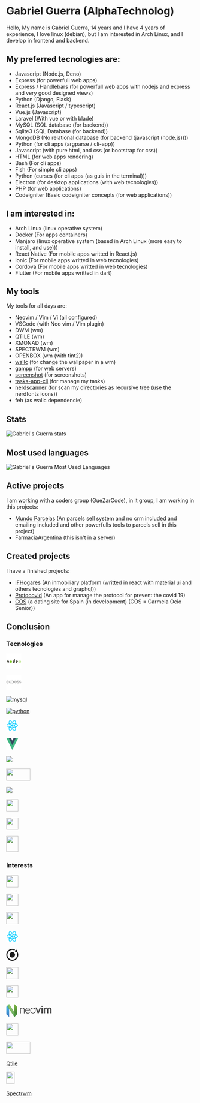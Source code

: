# Gabriel Guerra (AlphaTechnolog)

Hello, My name is Gabriel Guerra, 14 years and I have 4 years of experience,
I love linux (debian), but I am interested in Arch Linux, and I develop in
frontend and backend.

## My preferred tecnologies are:

- Javascript (Node.js, Deno)
- Express (for powerfull web apps)
- Express / Handlebars (for powerfull web apps with nodejs and express and very good designed views)
- Python (Django, Flask)
- React.js (Javascript / typescript)
- Vue.js (Javascript)
- Laravel (With vue or with blade)
- MySQL (SQL database (for backend))
- Sqlite3 (SQL Database (for backend))
- MongoDB (No relational database (for backend (javascript (node.js))))
- Python (for cli apps (argparse / cli-app))
- Javascript (with pure html, and css (or bootstrap for css))
- HTML (for web apps rendering)
- Bash (For cli apps)
- Fish (For simple cli apps)
- Python (curses (for cli apps (as guis in the terminal)))
- Electron (for desktop applications (with web tecnologies))
- PHP (for web applications)
- Codeigniter (Basic codeigniter concepts (for web applications))

## I am interested in:

- Arch Linux (linux operative system)
- Docker (For apps containers)
- Manjaro (linux operative system (based in Arch Linux (more easy to install, and use)))
- React Native (For mobile apps writted in React.js)
- Ionic (For mobile apps writted in web tecnologies)
- Cordova (For mobile apps writted in web tecnologies)
- Flutter (For mobile apps writted in dart)

## My tools

My tools for all days are:

- Neovim / Vim / Vi (all configured)
- VSCode (with Neo vim / Vim plugin)
- DWM (wm)
- QTILE (wm)
- XMONAD (wm)
- SPECTRWM (wm)
- OPENBOX (wm (with tint2))
- [wallc](https://github.com/AlphaTechnolog/wallc) (for change the wallpaper in a wm)
- [gampp](https://github.com/AlphaTechnolog/Gampp) (for web servers)
- [screenshot](https://github.com/AlphaTechnolog/screenshot) (for screenshots)
- [tasks-app-cli](https://github.com/AlphaTechnolog/Tasks-App-CLI) (for manage my tasks)
- [nerdscanner](https://github.com/AlphaTechnolog/nerdscanner) (for scan my directories as recursive tree (use the nerdfonts icons))
- feh (as wallc dependencie)

## Stats

![Gabriel's Guerra stats](https://github-readme-stats.vercel.app/api?username=AlphaTechnolog&show_icons=true&theme=react&include_all_commits=true)

## Most used languages

![Gabriel's Guerra Most Used Languages](https://github-readme-stats.vercel.app/api/top-langs/?username=AlphaTechnolog&theme=react&layout=compact&hide=HTML)

## Active projects

I am working with a coders group (GueZarCode), in it group, I am working in this
projects:

- [Mundo Parcelas](http://144.202.89.160/) (An parcels sell system and no crm included and emailing included and other powerfulls tools to parcels sell in this project)
- FarmaciaArgentina (this isn't in a server)

## Created projects

I have a finished projects:

- [IFHogares](https://www.ifhogares.cl) (An inmobiliary platform (writted in react with material ui and others tecnologies and graphql))
- [Protocovid](https://protocovid-b0-10-9.netlify.app/) (An app for manage the protocol for prevent the covid 19)
- [COS](http://cos.grupointuitivo.com/) (a dating site for Spain (in development) (COS = Carmela Ocio Senior))

## Conclusion

### Tecnologies

<a href="https://nodejs.org" target="_blank"> <img src="https://raw.githubusercontent.com/devicons/devicon/master/icons/nodejs/nodejs-original-wordmark.svg" alt="nodejs" width="40" height="40"/> </a>

<a href="https://expressjs.com" target="_blank"> <img src="https://raw.githubusercontent.com/devicons/devicon/master/icons/express/express-original-wordmark.svg" alt="express" width="40" height="40"/> </a>

<a href="https://www.mysql.com/" target="_blank"> <img src="https://brasilcloud.com.br/wp-content/uploads/2015/12/mysql.png" alt="mysql" width="70"/> </a> </p>

<a href="https://www.python.org/" target="_blank"><img src="https://upload.wikimedia.org/wikipedia/commons/thumb/c/c3/Python-logo-notext.svg/768px-Python-logo-notext.svg.png" alt="python" width="32" height="32"></a>

<a href="https://reactjs.org"><img src="./.favicons/react.png" width="32" height="32"></a>

<a href="https://vuejs.org"><img src="./.favicons/vue.png" width="32" height="32"></a>

<a href="https://laravel.com"><img src="https://laravel.com/img/favicon/favicon-32x32.png"></a>

<a href="https://www.sqlite.org/index.html"><img src="https://www.sqlite.org/images/sqlite370_banner.gif" width="64" height="32"></a>

<a href="https://www.mongodb.com"><img src="https://www.mongodb.com/assets/images/global/favicon.ico"></a>

<a href="https://www.electronjs.org"><img src="https://www.electronjs.org/images/favicon.b7a59262df48d6563400baf5671da548.ico" width="32" height="32"></a>

<a href="https://www.php.net/"><img src="https://www.php.net/images/logos/php-logo.svg" width="32" height="32"></a>

<a href="codeigniter.com"><img src="https://codeigniter.com/assets/images/ci-logo-big.png" height="42" width="32"></a>

### Interests

<a href="https://archlinux.org/"><img src="https://archlinux.org/static/favicon.29302f683ff8.ico" height="32" width="32"></a>

<a href="https://www.docker.com/"><img src="https://www.docker.com/sites/default/files/d8/Docker-R-Logo-08-2018-Monochomatic-RGB_Moby-x1.png" height="32" width="32"></a>

<a href="https://manjaro.org/"><img src="https://manjaro.org/img/favicon.png" height="32" width="32"></a>

<a href="https://reactnative.dev"><img src="./.favicons/react.png" width="32" height="32"></a>

<a href="https://ionicframework.com"><svg width="32" height="32" viewBox="0 0 32 32" fill="none" xmlns="http://www.w3.org/2000/svg">
<path fill-rule="evenodd" clip-rule="evenodd" d="M30.4327 9.05578L30.5633 9.36054C31.5211 11.4721 32 13.6925 32 16C32 24.8163 24.8163 32 16 32C7.18367 32 0 24.8163 0 16C0 7.18367 7.18367 0 16 0C18.5905 0 21.0503 0.609524 23.3143 1.7415L23.619 1.89388L23.3578 2.11156C22.7048 2.63401 22.2041 3.28707 21.8776 4.04898L21.7905 4.26667L21.5946 4.17959C19.8313 3.35238 17.9592 2.91701 16 2.91701C8.77279 2.91701 2.91701 8.77279 2.91701 16C2.91701 23.2272 8.77279 29.083 16 29.083C23.2272 29.083 29.083 23.2054 29.083 16C29.083 14.2803 28.7565 12.5823 28.0816 10.9932L27.9946 10.7755L28.2122 10.6884C28.9741 10.4054 29.6707 9.92653 30.215 9.31701L30.4327 9.05578ZM26.4707 9.36057C28.3102 9.36057 29.8014 7.8694 29.8014 6.02996C29.8014 4.19051 28.3102 2.69934 26.4707 2.69934C24.6313 2.69934 23.1401 4.19051 23.1401 6.02996C23.1401 7.8694 24.6313 9.36057 26.4707 9.36057ZM15.9999 8.70754C11.9727 8.70754 8.7074 11.9728 8.7074 16.0001C8.7074 20.0273 11.9727 23.2926 15.9999 23.2926C20.0271 23.2926 23.2924 20.0273 23.2924 16.0001C23.2924 11.9728 20.0271 8.70754 15.9999 8.70754Z" fill="currentColor"></path>
</svg><a>

<a href="https://cordova.apache.org"><img src="https://cordova.apache.org/favicon.ico" height="32" width="32"></a>

<a href="https://flutter.dev"><img src="https://flutter.dev/images/favicon.png" width="32" height="32"></a>

<a href="https://neovim.io"><svg xmlns="http://www.w3.org/2000/svg" style="height: 2.5em" viewBox="0 0 742 214">
  <defs>
    <linearGradient x1="50%" y1="0%" x2="50%" y2="100%" id="a">
      <stop stop-color="#16B0ED" stop-opacity=".8" offset="0%"></stop>
      <stop stop-color="#0F59B2" stop-opacity=".837" offset="100%"></stop>
    </linearGradient>
    <linearGradient x1="50%" y1="0%" x2="50%" y2="100%" id="b">
      <stop stop-color="#7DB643" offset="0%"></stop>
      <stop stop-color="#367533" offset="100%"></stop>
    </linearGradient>
    <linearGradient x1="50%" y1="0%" x2="50%" y2="100%" id="c">
      <stop stop-color="#88C649" stop-opacity=".8" offset="0%"></stop>
      <stop stop-color="#439240" stop-opacity=".84" offset="100%"></stop>
    </linearGradient>
  </defs>
  <g fill="none" fill-rule="evenodd">
    <path d="M.027 45.459L45.224-.173v212.171L.027 166.894V45.459z" fill="url(#a)" transform="translate(1 1)"></path>
    <path d="M129.337 45.89L175.152-.149l-.928 212.146-45.197-45.104.31-121.005z" fill="url(#b)" transform="matrix(-1 0 0 1 305 1)"></path>
    <path d="M45.194-.137L162.7 179.173l-32.882 32.881L12.25 33.141 45.194-.137z" fill="url(#c)" transform="translate(1 1)"></path>
    <path d="M46.234 84.032l-.063 7.063-36.28-53.563 3.36-3.422 32.983 49.922z" fill-opacity=".13" fill="#000"></path>
    <g fill="#444">
      <path d="M227 154V64.44h4.655c1.55 0 2.445.75 2.685 2.25l.806 13.502c4.058-5.16 8.786-9.316 14.188-12.466 5.4-3.15 11.413-4.726 18.037-4.726 4.893 0 9.205.781 12.935 2.34 3.729 1.561 6.817 3.811 9.264 6.751 2.448 2.942 4.297 6.48 5.55 10.621 1.253 4.14 1.88 8.821 1.88 14.042V154h-8.504V96.754c0-8.402-1.91-14.987-5.729-19.757-3.82-4.771-9.667-7.156-17.544-7.156-5.851 0-11.28 1.516-16.292 4.545-5.013 3.032-9.489 7.187-13.427 12.467V154H227zM350.624 63c5.066 0 9.755.868 14.069 2.605 4.312 1.738 8.052 4.268 11.219 7.592s5.638 7.412 7.419 12.264C385.11 90.313 386 95.883 386 102.17c0 1.318-.195 2.216-.588 2.696-.393.48-1.01.719-1.851.719h-64.966v1.70c0 6.708.784 12.609 2.353 17.7 1.567 5.09 3.8 9.357 6.695 12.802 2.895 3.445 6.393 6.034 10.495 7.771 4.1 1.738 8.686 2.606 13.752 2.606 4.524 0 8.446-.494 11.762-1.483 3.317-.988 6.108-2.097 8.37-3.324 2.261-1.227 4.056-2.336 5.383-3.324 1.326-.988 2.292-1.482 2.895-1.482.784 0 1.388.3 1.81.898l2.352 2.875c-1.448 1.797-3.362 3.475-5.745 5.031-2.383 1.558-5.038 2.891-7.962 3.998-2.926 1.109-6.062 1.991-9.41 2.65a52.21 52.21 0 01-10.088.989c-6.152 0-11.762-1.064-16.828-3.19-5.067-2.125-9.415-5.225-13.043-9.298-3.63-4.074-6.435-9.06-8.415-14.96C310.99 121.655 310 114.9 310 107.294c0-6.408.92-12.323 2.76-17.744 1.84-5.421 4.493-10.093 7.961-14.016 3.467-3.922 7.72-6.991 12.758-9.209C338.513 64.11 344.229 63 350.624 63zm.573 6c-4.696 0-8.904.702-12.623 2.105-3.721 1.404-6.936 3.421-9.65 6.053-2.713 2.631-4.908 5.79-6.586 9.474S319.55 94.439 319 99h60c0-4.679-.672-8.874-2.013-12.588-1.343-3.712-3.232-6.856-5.67-9.43-2.44-2.571-5.367-4.545-8.782-5.92-3.413-1.374-7.192-2.062-11.338-2.062zM435.546 63c6.526 0 12.368 1.093 17.524 3.28 5.154 2.186 9.5 5.286 13.04 9.298 3.538 4.013 6.238 8.85 8.099 14.51 1.861 5.66 2.791 11.994 2.791 19.002 0 7.008-.932 13.327-2.791 18.957-1.861 5.631-4.561 10.452-8.099 14.465-3.54 4.012-7.886 7.097-13.04 9.254-5.156 2.156-10.998 3.234-17.524 3.234-6.529 0-12.369-1.078-17.525-3.234-5.155-2.157-9.517-5.242-13.085-9.254-3.57-4.013-6.285-8.836-8.145-14.465-1.861-5.63-2.791-11.95-2.791-18.957 0-7.008.93-13.342 2.791-19.002 1.861-5.66 4.576-10.496 8.145-14.51 3.568-4.012 7.93-7.112 13.085-9.299C423.177 64.094 429.017 63 435.546 63zm-.501 86c5.341 0 10.006-.918 13.997-2.757 3.99-1.838 7.32-4.474 9.992-7.909 2.67-3.435 4.664-7.576 5.986-12.428 1.317-4.85 1.98-10.288 1.98-16.316 0-5.965-.66-11.389-1.98-16.27-1.322-4.88-3.316-9.053-5.986-12.519-2.67-3.463-6-6.13-9.992-7.999-3.991-1.867-8.657-2.802-13.997-2.802s-10.008.935-13.997 2.802c-3.991 1.87-7.322 4.536-9.992 8-2.671 3.465-4.68 7.637-6.03 12.518-1.35 4.881-2.026 10.305-2.026 16.27 0 6.026.675 11.465 2.025 16.316 1.35 4.852 3.36 8.993 6.031 12.428 2.67 3.435 6 6.07 9.992 7.91 3.99 1.838 8.656 2.756 13.997 2.756z" fill="currentColor"></path>
      <path d="M530.57 152h-20.05L474 60h18.35c1.61 0 2.967.39 4.072 1.166 1.103.778 1.865 1.763 2.283 2.959l17.722 49.138a92.762 92.762 0 012.551 8.429c.686 2.751 1.298 5.5 1.835 8.25.537-2.75 1.148-5.499 1.835-8.25a77.713 77.713 0 012.64-8.429l18.171-49.138c.417-1.196 1.164-2.181 2.238-2.96 1.074-.776 2.356-1.165 3.849-1.165H567l-36.43 92zM572 61h23v92h-23zM610 153V60.443h13.624c2.887 0 4.78 1.354 5.682 4.06l1.443 6.856a52.7 52.7 0 015.097-4.962 32.732 32.732 0 015.683-3.879 30.731 30.731 0 016.496-2.57c2.314-.632 4.855-.948 7.624-.948 5.832 0 10.63 1.579 14.39 4.736 3.758 3.157 6.57 7.352 8.434 12.585 1.444-3.068 3.248-5.698 5.413-7.894 2.165-2.194 4.541-3.984 7.127-5.367a32.848 32.848 0 018.254-3.068 39.597 39.597 0 018.796-.992c5.111 0 9.653.783 13.622 2.345 3.97 1.565 7.307 3.849 10.014 6.857 2.706 3.007 4.766 6.675 6.18 11.005C739.29 83.537 740 88.5 740 94.092V153h-22.284V94.092c0-5.894-1.294-10.329-3.878-13.306-2.587-2.977-6.376-4.465-11.368-4.465-2.286 0-4.404.391-6.358 1.172a15.189 15.189 0 00-5.144 3.383c-1.473 1.474-2.631 3.324-3.474 5.548-.842 2.225-1.263 4.781-1.263 7.668V153h-22.37V94.092c0-6.194-1.249-10.704-3.744-13.532-2.497-2.825-6.18-4.24-11.051-4.24-3.19 0-6.18.798-8.976 2.391-2.799 1.593-5.399 3.775-7.804 6.54V153H610zM572 30h23v19h-23z" fill="currentColor" fill-opacity=".8"></path>
    </g>
  </g>
</svg></a>

<a href="https://code.visualstudio.com"><img src="https://code.visualstudio.com/favicon.ico" height="32" width="32"></a>

<a href="https://dwm.suckless.org"><img src="https://dwm.suckless.org/dwm.svg" height="32" width="64"></a>

<link rel="stylesheet" href="https://cdnjs.cloudflare.com/ajax/libs/font-awesome/5.15.3/css/all.min.css">

<link type="text/css" rel="stylesheet" href="https://fonts.googleapis.com/css?family=Varela+Round" />

<a href="https://www.qtile.org">Qtile</a>

<a href="https://xmonad.org/"><img src="https://xmonad.org/images/xmonad-logo.png" width="22" height="32"></a>

<a href="https://github.com/conformal/spectrwm">Spectrwm</a>
